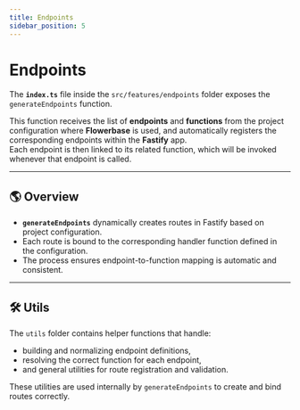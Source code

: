 ```yaml
---
title: Endpoints
sidebar_position: 5
---
```


# Endpoints

The **`index.ts`** file inside the `src/features/endpoints` folder exposes the `generateEndpoints` function.

This function receives the list of **endpoints** and **functions** from the project configuration where **Flowerbase** is used, and automatically registers the corresponding endpoints within the **Fastify** app.  
Each endpoint is then linked to its related function, which will be invoked whenever that endpoint is called.

---

## 🌎 Overview

- **`generateEndpoints`** dynamically creates routes in Fastify based on project configuration.  
- Each route is bound to the corresponding handler function defined in the configuration.  
- The process ensures endpoint-to-function mapping is automatic and consistent.

---

## 🛠️ Utils

The `utils` folder contains helper functions that handle:

- building and normalizing endpoint definitions,  
- resolving the correct function for each endpoint,  
- and general utilities for route registration and validation.

These utilities are used internally by `generateEndpoints` to create and bind routes correctly.